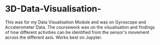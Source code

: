 # 3D-Data-Visualisation-
This was for my Data Visualisation Module and was on Gyroscope and Accelerometer Data. The coursework was on the visualisation and findings 
of how different activities can be identified from the sensor's movement across the different axis. Works best on Jupyter.
